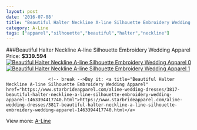 ```yaml
---
layout: post
date: '2016-07-08'
title: "Beautiful Halter Neckline A-line Silhouette Embroidery Wedding Apparel"
category: A-Line
tags: ["apparel","silhouette","beautiful","halter","neckline"]
---
```

###Beautiful Halter Neckline A-line Silhouette Embroidery Wedding Apparel
Price: **$339.594**
<a href="https://www.starbrideapparel.com/aline-wedding-dresses/3817-beautiful-halter-neckline-a-line-silhouette-embroidery-wedding-apparel-1463394417740.html"><img src="http://www.starbrideapparel.com/8040-thickbox_default/beautiful-halter-neckline-a-line-silhouette-embroidery-wedding-apparel.jpg" alt="Beautiful Halter Neckline A-line Silhouette Embroidery Wedding Apparel 0" /></a>
<a href="https://www.starbrideapparel.com/aline-wedding-dresses/3817-beautiful-halter-neckline-a-line-silhouette-embroidery-wedding-apparel-1463394417740.html"><img src="http://www.starbrideapparel.com/8039-thickbox_default/beautiful-halter-neckline-a-line-silhouette-embroidery-wedding-apparel.jpg" alt="Beautiful Halter Neckline A-line Silhouette Embroidery Wedding Apparel 1" /></a>


					<!-- break -->Buy it: <a title="Beautiful Halter Neckline A-line Silhouette Embroidery Wedding Apparel" href="https://www.starbrideapparel.com/aline-wedding-dresses/3817-beautiful-halter-neckline-a-line-silhouette-embroidery-wedding-apparel-1463394417740.html">https://www.starbrideapparel.com/aline-wedding-dresses/3817-beautiful-halter-neckline-a-line-silhouette-embroidery-wedding-apparel-1463394417740.html</a>
View more: [A-Line](https://www.starbrideapparel.com/2-aline-wedding-dresses)